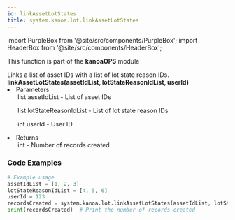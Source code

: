```yaml
---
id: linkAssetLotStates
title: system.kanoa.lot.linkAssetLotStates
---
```


import PurpleBox from '@site/src/components/PurpleBox';
import HeaderBox from '@site/src/components/HeaderBox';

<PurpleBox>This function is part of the <b>kanoaOPS</b> module</PurpleBox>

<HeaderBox header="Description">
  Links a list of asset IDs with a list of lot state reason IDs.
</HeaderBox>

<HeaderBox header="Syntax">
  <b>linkAssetLotStates(assetIdList, lotStateReasonIdList, userId)</b>
    <li>Parameters <br />
      <ul>list assetIdList - List of asset IDs</ul>
      <ul>list lotStateReasonIdList - List of lot state reason IDs</ul>
      <ul>int userId - User ID</ul>
    </li>
    <li>Returns <br />
      <ul>int - Number of records created</ul>
    </li>
</HeaderBox>

### Code Examples

```python
# Example usage
assetIdList = [1, 2, 3]
lotStateReasonIdList = [4, 5, 6]
userId = 123
recordsCreated = system.kanoa.lot.linkAssetLotStates(assetIdList, lotStateReasonIdList, userId)
print(recordsCreated)  # Print the number of records created

